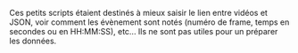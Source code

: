 Ces petits scripts étaient destinés à mieux saisir le lien entre vidéos et JSON, voir comment les évènement sont notés (numéro de frame, temps en secondes ou en HH:MM:SS), etc...
Ils ne sont pas utiles pour un préparer les données.
